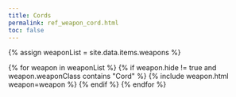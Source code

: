 ```yaml
---
title: Cords
permalink: ref_weapon_cord.html
toc: false
---
```


{% assign weaponList = site.data.items.weapons %}

{% for weapon in weaponList %}
{% if weapon.hide != true and weapon.weaponClass contains "Cord" %}
{% include weapon.html weapon=weapon %}
{% endif %}
{% endfor %}